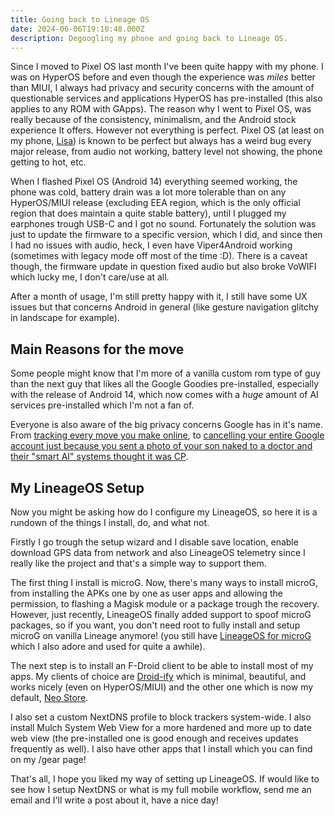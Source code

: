 ```yaml
---
title: Going back to Lineage OS
date: 2024-06-06T19:10:48.000Z
description: Degoogling my phone and going back to Lineage OS.
---
```


Since I moved to Pixel OS last month I've been quite happy with my phone. I was on HyperOS before and even though the experience was _miles_ better than MIUI, I always had privacy and security concerns with the amount of questionable services and applications HyperOS has pre-installed (this also applies to any ROM with GApps).
The reason why I went to Pixel OS, was really because of the consistency, minimalism, and the Android stock experience It offers. However not everything is perfect. Pixel OS (at least on my phone, [Lisa](https://www.gsmarena.com/xiaomi_11_lite_5g_ne-11101.php)) is known to be perfect but always has a weird bug every major release, from audio not working, battery level not showing, the phone getting to hot, etc.

When I flashed Pixel OS (Android 14) everything seemed working, the phone was cold, battery drain was a lot more tolerable than on any HyperOS/MIUI release (excluding EEA region, which is the only official region that does maintain a quite stable battery), until I plugged my earphones trough USB-C and I got no sound.
Fortunately the solution was just to update the firmware to a specific version, which I did, and since then I had no issues with audio, heck, I even have Viper4Android working (sometimes with legacy mode off most of the time :D). There is a caveat though, the firmware update in question fixed audio but also broke VoWIFI which lucky me, I don't care/use at all.

After a month of usage, I'm still pretty happy with it, I still have some UX issues but that concerns Android in general (like gesture navigation glitchy in landscape for example).

## Main Reasons for the move

Some people might know that I'm more of a vanilla custom rom type of guy than the next guy that likes all the Google Goodies pre-installed, especially with the release of Android 14, which now comes with a _huge_ amount of AI services pre-installed which I'm not a fan of.

Everyone is also aware of the big privacy concerns Google has in it's name. From [tracking every move you make online](https://www.wired.com/story/google-tracks-you-privacy/), to [cancelling your entire Google account just because you sent a photo of your son naked to a doctor and their "smart AI" systems thought it was CP](https://www.nytimes.com/2022/08/21/technology/google-surveillance-toddler-photo.html).

## My LineageOS Setup

Now you might be asking how do I configure my LineageOS, so here it is a rundown of the things I install, do, and what not.

Firstly I go trough the setup wizard and I disable save location, enable download GPS data from network and also LineageOS telemetry since I really like the project and that's a simple way to support them.

The first thing I install is microG. Now, there's many ways to install microG, from installing the APKs one by one as user apps and allowing the permission, to flashing a Magisk module or a package trough the recovery. However, just recently, LineageOS finally added support to spoof microG packages, so if you want, you don't need root to fully install and setup microG on vanilla Lineage anymore! (you still have [LineageOS for microG](https://lineage.microg.org/) which I also adore and used for quite a awhile).

The next step is to install an F-Droid client to be able to install most of my apps. My clients of choice are [Droid-ify](https://f-droid.org/packages/com.looker.droidify/) which is minimal, beautiful, and works nicely (even on HyperOS/MIUI) and the other one which is now my default, [Neo Store](https://f-droid.org/packages/com.machiav3lli.fdroid/).

I also set a custom NextDNS profile to block trackers system-wide. I also install Mulch System Web View for a more hardened and more up to date web view (the pre-installed one is good enough and receives updates frequently as well).
I also have other apps that I install which you can find on my /gear page!

That's all, I hope you liked my way of setting up LineageOS. If would like to see how I setup NextDNS or what is my full mobile workflow, send me an email and I'll write a post about it, have a nice day!
